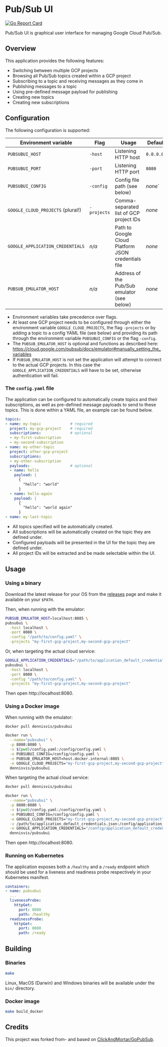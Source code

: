# Pub/Sub UI

[![Go Report Card](https://goreportcard.com/badge/github.com/DennisVis/pubsubui)](https://goreportcard.com/report/github.com/DennisVis/pubsubui)

Pub/Sub UI is graphical user interface for managing Google Cloud Pub/Sub.

## Overview
This application provides the following features:

- Switching between multiple GCP projects
- Browsing all Pub/Sub topics created within a GCP project
- Subscribing to a topic and receiving messages as they come in
- Publishing messages to a topic
- Using pre-defined message payload for publishing
- Creating new topics
- Creating new subscriptions

## Configuration
The following configuration is supported:

| Environment variable              | Flag        | Usage                                               | Default   |
|-----------------------------------|-------------|-----------------------------------------------------|-----------|
| `PUBSUBUI_HOST`                   | `-host`     | Listening HTTP host                                 | `0.0.0.0` |
| `PUBSUBUI_PORT`                   | `-port`     | Listening HTTP port                                 | `8080`    |
| `PUBSUBUI_CONFIG`                 | `-config`   | Config file path (see below)                        | _none_`   |
| `GOOGLE_CLOUD_PROJECTS` (plural!) | `-projects` | Comma-separated list of GCP project IDs             | _none_    |
| `GOOGLE_APPLICATION_CREDENTIALS`  | _n/a_       | Path to Google Cloud Platform JSON credentials file | _none_    |
| `PUBSUB_EMULATOR_HOST`            | _n/a_       | Address of the Pub/Sub emulator (see below)         | _none_    |

- Environment variables take precedence over flags.
- At least one GCP project needs to be configured through either the environment variable `GOOGLE_CLOUD_PROJECTS`, the 
  flag `-projects` or by adding a topic to a config YAML file (see below) and providing its path through the 
  environment variable `PUBSUBUI_CONFIG` or the flag `-config`.
- The `PUBSUB_EMULATOR_HOST` is optional and functions as described here: 
  https://cloud.google.com/pubsub/docs/emulator#manually_setting_the_variables
- If `PUBSUB_EMULATOR_HOST` is not set the application will attempt to connect to the actual GCP projects. In this case 
  the `GOOGLE_APPLICATION_CREDENTIALS` will have to be set, otherwise authentication will fail.

### The `config.yaml` file
The application can be configured to automatically create topics and their subscriptions, as well as pre-defined 
message payloads to send to these topics. This is done within a YAML file, an example can be found below.

```yaml
topics:
- name: my-topic             # required
  project: my-gcp-project    # required
  subscriptions:             # optional
  - my-first-subscription
  - my-second-subscription 
- name: my-other-topic
  project: other-gcp-project 
  subscriptions:
  - my-other-subscription
  payloads:                  # optional
  - name: hello
    payload: |
      {
        "hello": "world"
      }
  - name: hello-again
    payload: |
      {
        "hello": "world again"
      }
- name: my-last-topic
```

- All topics specified will be automatically created.
- All subscriptions will be automatically created on the topic they are defined under.
- Configured payloads will be presented in the UI for the topic they are defined under.
- All project IDs will be extracted and be made selectable within the UI.

## Usage

### Using a binary
Download the latest release for your OS from the [releases](https://github.com/DennisVis/pubsubui/releases) page and 
make it available on your `$PATH`.

Then, when running with the emulator:

```bash
PUBSUB_EMULATOR_HOST=localhost:8085 \
pubsubui \
  -host localhost \
  -port 8080 \
  -config "/path/to/config.yaml" \
  -projects "my-first-gcp-project,my-second-gcp-project"
```

Or, when targeting the actual cloud service:

```bash
GOOGLE_APPLICATION_CREDENTIALS="/path/to/application_default_credentials.json" \
pubsubui \
  -host localhost \
  -port 8080 \
  -config "/path/to/config.yaml" \
  -projects "my-first-gcp-project,my-second-gcp-project"
```

Then open http://localhost:8080.

### Using a Docker image
When running with the emulator:

```bash
docker pull dennisvis/pubsubui

docker run \
  --name="pubsubui" \
  -p 8080:8080 \
  -v $(pwd)/config.yaml:/config/config.yaml \
  -e PUBSUBUI_CONFIG=/config/config.yaml \
  -e PUBSUB_EMULATOR_HOST=host.docker.internal:8085 \
  -e GOOGLE_CLOUD_PROJECTS="my-first-gcp-project,my-second-gcp-project" \
  dennisvis/pubsubui
```

When targeting the actual cloud service:

```bash
docker pull dennisvis/pubsubui

docker run \
  --name="pubsubui" \
  -p 8080:8080 \
  -v $(pwd)/config.yaml:/config/config.yaml \
  -e PUBSUBUI_CONFIG=/config/config.yaml \
  -e GOOGLE_CLOUD_PROJECTS="my-first-gcp-project,my-second-gcp-project" \
  -v /path/to/application_default_credentials.json:/config/application_default_credentials.json \
  -e GOOGLE_APPLICATION_CREDENTIALS="/config/application_default_credentials.json" \
  dennisvis/pubsubui
```

Then open http://localhost:8080.

### Running on Kubernetes
The application exposes both a `/healthy` and a `/ready` endpoint which should be used for a liveness and readiness 
probe respectively in your Kubernetes manifest.

```yaml
containers:
- name: pubsubui
  ...
  livenessProbe:
    httpGet:
      port: 8080
      path: /healthy
  readinessProbe:
    httpGet:
      port: 8080
      path: /ready
```

## Building

### Binaries

```bash
make
```

Linux, MacOS (Darwin) and Windows binaries will be available under the `bin/` directory.

### Docker image

```bash
make build_docker
```

## Credits
This project was forked from- and based on 
[ClickAndMortar/GoPubSub](https://github.com/ClickAndMortar/GoPubSub).

